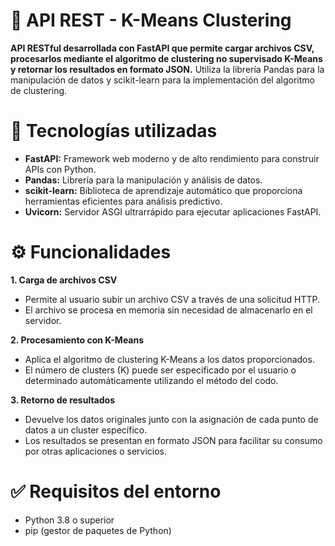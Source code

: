 # 🧠 API REST - K-Means Clustering

**API RESTful desarrollada con FastAPI que permite cargar archivos CSV, procesarlos mediante el algoritmo de clustering no supervisado K-Means y retornar los resultados en formato JSON.** Utiliza la librería Pandas para la manipulación de datos y scikit-learn para la implementación del algoritmo de clustering.

# 🚀 Tecnologías utilizadas
- **FastAPI:** Framework web moderno y de alto rendimiento para construir APIs con Python.
- **Pandas:** Librería para la manipulación y análisis de datos.
- **scikit-learn:** Biblioteca de aprendizaje automático que proporciona herramientas eficientes para análisis predictivo.
- **Uvicorn:** Servidor ASGI ultrarrápido para ejecutar aplicaciones FastAPI.

# ⚙️ Funcionalidades
**1. Carga de archivos CSV**
  - Permite al usuario subir un archivo CSV a través de una solicitud HTTP.
  - El archivo se procesa en memoria sin necesidad de almacenarlo en el servidor.
  
**2. Procesamiento con K-Means** 
  - Aplica el algoritmo de clustering K-Means a los datos proporcionados.
  - El número de clusters (K) puede ser especificado por el usuario o determinado automáticamente utilizando el método del codo.
    
**3. Retorno de resultados**
  - Devuelve los datos originales junto con la asignación de cada punto de datos a un cluster específico.
  - Los resultados se presentan en formato JSON para facilitar su consumo por otras aplicaciones o servicios.

# ✅ Requisitos del entorno
- Python 3.8 o superior
- pip (gestor de paquetes de Python)
